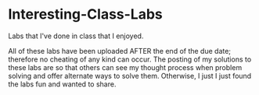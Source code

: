 # Interesting-Class-Labs
Labs that I've done in class that I enjoyed.

All of these labs have been uploaded AFTER the end of the due date; therefore no cheating of any kind can occur.
The posting of my solutions to these labs are so that others can see my thought process when problem solving and offer alternate ways to solve them.
Otherwise, I just I just found the labs fun and wanted to share.
